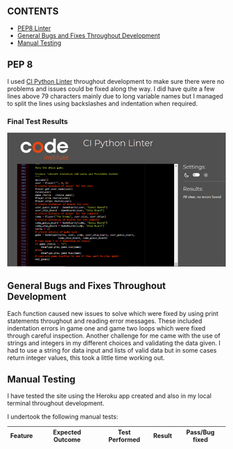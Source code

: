 ## CONTENTS

* [PEP8 Linter](#pep-8)
* [General Bugs and Fixes Throughout Development](#general-bugs-and-fixes-throughout-development)
* [Manual Testing](#manual-testing)  

## PEP 8  

I used [CI Python Linter](https://pep8ci.herokuapp.com/) throughout development to make sure there were no problems and issues could be fixed along the way. I did have quite a few lines above 79 characters mainly due to long variable names but I managed to split the lines using backslashes and indentation when required.

### Final Test Results

![PEP8 Linter](assets/media/pep8_linter.PNG)  

## General Bugs and Fixes Throughout Development  

Each function caused new issues to solve which were fixed by using print statements throughout and reading error messages. These included indentation errors in game one and game two loops which were fixed through careful inspection. 
Another challenge for me came with the use of strings and integers in my different choices and validating the data given. I had to use a string for data input and lists of valid data but in some cases return integer values, this took a little time working out.

## Manual Testing  

I have tested the site using the Heroku app created and also in my local terminal throughout development.

I undertook the following manual tests:   

| Feature | Expected Outcome | Test Performed | Result | Pass/Bug fixed |  
| --- | --- | --- | --- | --- |  
